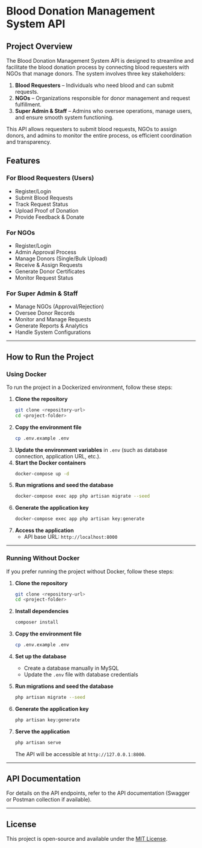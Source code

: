 
# Blood Donation Management System API

## Project Overview

The Blood Donation Management System API is designed to streamline and facilitate the blood donation process by connecting blood requesters with NGOs that manage donors. The system involves three key stakeholders:

1. **Blood Requesters** – Individuals who need blood and can submit requests.
2. **NGOs** – Organizations responsible for donor management and request fulfillment.
3. **Super Admin & Staff** – Admins who oversee operations, manage users, and ensure smooth system functioning.

This API allows requesters to submit blood requests, NGOs to assign donors, and admins to monitor the entire process, os efficient coordination and transparency.

## Features

### For Blood Requesters (Users)

- Register/Login
- Submit Blood Requests
- Track Request Status
- Upload Proof of Donation
- Provide Feedback & Donate

### For NGOs

- Register/Login
- Admin Approval Process
- Manage Donors (Single/Bulk Upload)
- Receive & Assign Requests
- Generate Donor Certificates
- Monitor Request Status

### For Super Admin & Staff

- Manage NGOs (Approval/Rejection)
- Oversee Donor Records
- Monitor and Manage Requests
- Generate Reports & Analytics
- Handle System Configurations

---

## How to Run the Project

### Using Docker

To run the project in a Dockerized environment, follow these steps:

1. **Clone the repository**
   ```sh
   git clone <repository-url>
   cd <project-folder>
   ```
2. **Copy the environment file**
   ```sh
   cp .env.example .env
   ```
3. **Update the environment variables** in `.env` (such as database connection, application URL, etc.).
4. **Start the Docker containers**
   ```sh
   docker-compose up -d
   ```
5. **Run migrations and seed the database**
   ```sh
   docker-compose exec app php artisan migrate --seed
   ```
6. **Generate the application key**
   ```sh
   docker-compose exec app php artisan key:generate
   ```
7. **Access the application**
   - API base URL: `http://localhost:8000`

---

### Running Without Docker

If you prefer running the project without Docker, follow these steps:

1. **Clone the repository**

   ```sh
   git clone <repository-url>
   cd <project-folder>
   ```

2. **Install dependencies**

   ```sh
   composer install
   ```

3. **Copy the environment file**

   ```sh
   cp .env.example .env
   ```

4. **Set up the database**

   - Create a database manually in MySQL
   - Update the `.env` file with database credentials

5. **Run migrations and seed the database**

   ```sh
   php artisan migrate --seed
   ```

6. **Generate the application key**

   ```sh
   php artisan key:generate
   ```

7. **Serve the application**

   ```sh
   php artisan serve
   ```

   The API will be accessible at `http://127.0.0.1:8000`.

---

## API Documentation

For details on the API endpoints, refer to the API documentation (Swagger or Postman collection if available).


---

## License

This project is open-source and available under the [MIT License](LICENSE).

